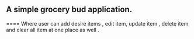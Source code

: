 ## A simple grocery bud application.

====
Where user can add desire items , edit item, update item , delete item and clear all item at one place as well .
